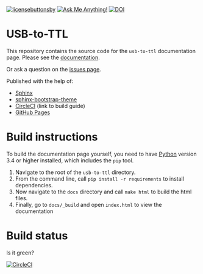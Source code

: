 [![licensebuttonsby](https://licensebuttons.net/l/by/3.0/88x31.png)](https://creativecommons.org/licenses/by/4.0)
[![Ask Me Anything!](https://img.shields.io/badge/Ask%20me-anything-1abc9c.svg)](https://github.com/sappelhoff/usb-to-ttl/issues/new)
[![DOI](https://zenodo.org/badge/DOI/10.5281/zenodo.3838692.svg)](https://doi.org/10.5281/zenodo.3838692)

# USB-to-TTL

This repository contains the source code for the `usb-to-ttl` documentation
page. Please see the [documentation](https://stefanappelhoff.com/usb-to-ttl/).

Or ask a question on the [issues page](https://github.com/sappelhoff/usb-to-ttl/issues/new).

Published with the help of:

 - [Sphinx](https://www.sphinx-doc.org/en/master/)
 - [sphinx-bootstrap-theme](https://github.com/ryan-roemer/sphinx-bootstrap-theme)
 - [CircleCI](https://circleci.com/blog/deploying-documentation-to-github-pages-with-continuous-integration/) (link to build guide)
 - [GitHub Pages](https://pages.github.com/)

# Build instructions

To build the documentation page yourself, you need to have
[Python](https://www.python.org/) version 3.4 or higher installed, which
includes the `pip` tool.

1. Navigate to the root of the `usb-to-ttl` directory.
1. From the command line, call `pip install -r requirements` to install
   dependencies.
1. Now navigate to the `docs` directory and call `make html` to build the html
   files.
1. Finally, go to `docs/_build` and open `index.html` to view the documentation

# Build status

Is it green?

[![CircleCI](https://circleci.com/gh/sappelhoff/usb-to-ttl.svg?style=shield)](https://circleci.com/gh/sappelhoff/usb-to-ttl)
